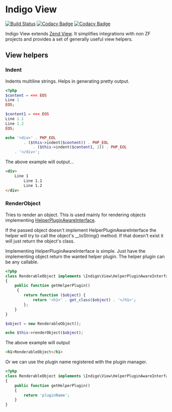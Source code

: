 # Indigo View

[![Build Status](https://travis-ci.org/hipnaba/indigo-html.svg?branch=master)](https://travis-ci.org/hipnaba/indigo-html.svg?branch=master)
[![Codacy Badge](https://api.codacy.com/project/badge/Grade/2994f47c98674986ad008011fe0a80ed)](https://www.codacy.com/app/hipnaba/indigo-view?utm_source=github.com&amp;utm_medium=referral&amp;utm_content=hipnaba/indigo-view&amp;utm_campaign=Badge_Grade)
[![Codacy Badge](https://api.codacy.com/project/badge/Coverage/2994f47c98674986ad008011fe0a80ed)](https://www.codacy.com/app/hipnaba/indigo-view?utm_source=github.com&utm_medium=referral&utm_content=hipnaba/indigo-view&utm_campaign=Badge_Coverage)

Indigo View extends [Zend View](https://docs.zendframework.com/zend-view/).
It simplifies integrations with non ZF projects and provides a set of
generally useful view helpers.

## View helpers

### Indent

Indents multiline strings. Helps in generating pretty output. 

```php
<?php
$content = <<< EOS
Line 1
EOS;

$content1 = <<< EOS
Line 1.1
Line 1.2
EOS;

echo '<div>' . PHP_EOL 
        . ($this->indent($content)) . PHP_EOL
            . ($this->indent($content1, 2)) . PHP_EOL
    . '</div>';
```

The above example will output...

```html
<div>
    Line 1
        Line 1.1
        Line 1.2
</div>
```

### RenderObject

Tries to render an object. This is used mainly for rendering objects implementing
[HelperPluginAwareInterface](src/HelperPluginAwareInterface.php).

If the passed object doesn't implement HelperPluginAwareInterface the helper will
try to call the object's __toString() method. If that doesn't exist it will just
return the object's class.

Implementing HelperPluginAwareInterface is simple. Just have the implementing object
return the wanted helper plugin. The helper plugin can be any callable.

```php
<?php
class RenderableObject implements \Indigo\View\HelperPluginAwareInterface
{
    public function getHelperPlugin()
     {
        return function ($object) {
            return '<h1>' . get_class($object) . '</h1>';
        };
    }
}

$object = new RenderableObject();

echo $this->renderObject($object);
```

The above example will output

```html
<h1>RenderableObject</h1>
```

Or we can use the plugin name registered with the plugin manager.

```php
<?php
class RenderableObject implements \Indigo\View\HelperPluginAwareInterface
{
    public function getHelperPlugin() 
    {
        return 'pluginName';
    }
}
```